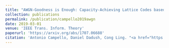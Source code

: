 ```yaml
---
title: "AWGN-Goodness is Enough: Capacity-Achieving Lattice Codes based on Dithered Probabilistic Shaping"
collection: publications
permalink: /publication/campello2019awgn
date: 2019-03-01
venue: 'IEEE Trans. Inform. Theory'
paperurl: 'https://arxiv.org/abs/1707.06688'
citation: 'Antonio Campello, Daniel Dadush, Cong Ling. "<a href="https://arxiv.org/abs/1707.06688">AWGN-Goodness is Enough: Capacity-Achieving Lattice Codes based on Dithered Probabilistic Shaping</a>", <i>IEEE Trans. Inform. Theory</i>, vol. 65, pp. 1961-1971, Mar. 2019.'
---
```

